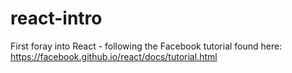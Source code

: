 # react-intro
First foray into React - following the Facebook tutorial found here: https://facebook.github.io/react/docs/tutorial.html
